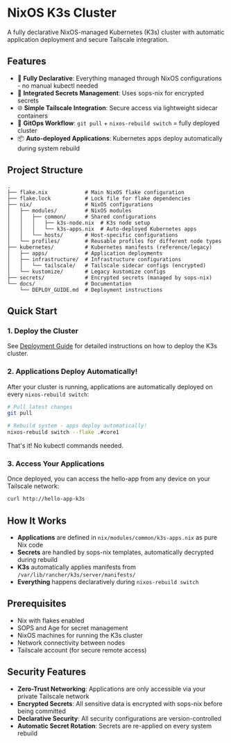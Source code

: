 # NixOS K3s Cluster

A fully declarative NixOS-managed Kubernetes (K3s) cluster with automatic application deployment and secure Tailscale integration.

## Features

- 🚀 **Fully Declarative**: Everything managed through NixOS configurations - no manual kubectl needed
- 🔐 **Integrated Secrets Management**: Uses sops-nix for encrypted secrets
- 🌐 **Simple Tailscale Integration**: Secure access via lightweight sidecar containers
- 🎯 **GitOps Workflow**: `git pull` + `nixos-rebuild switch` = fully deployed cluster
- 📦 **Auto-deployed Applications**: Kubernetes apps deploy automatically during system rebuild

## Project Structure

```
.
├── flake.nix            # Main NixOS flake configuration
├── flake.lock           # Lock file for flake dependencies
├── nix/                 # NixOS configurations
│   ├── modules/         # NixOS modules
│   │   ├── common/      # Shared configurations
│   │   │   ├── k3s-node.nix  # K3s node setup
│   │   │   └── k3s-apps.nix  # Auto-deployed Kubernetes apps
│   │   └── hosts/       # Host-specific configurations
│   └── profiles/        # Reusable profiles for different node types
├── kubernetes/          # Kubernetes manifests (reference/legacy)
│   ├── apps/            # Application deployments
│   ├── infrastructure/  # Infrastructure configurations
│   │   └── tailscale/   # Tailscale sidecar configs (encrypted)
│   └── kustomize/       # Legacy kustomize configs
├── secrets/             # Encrypted secrets (managed by sops-nix)
└── docs/                # Documentation
    └── DEPLOY_GUIDE.md  # Deployment instructions
```

## Quick Start

### 1. Deploy the Cluster
See [Deployment Guide](docs/DEPLOY_GUIDE.md) for detailed instructions on how to deploy the K3s cluster.

### 2. Applications Deploy Automatically! 
After your cluster is running, applications are automatically deployed on every `nixos-rebuild switch`:

```bash
# Pull latest changes
git pull

# Rebuild system - apps deploy automatically!
nixos-rebuild switch --flake .#core1
```

That's it! No kubectl commands needed.

### 3. Access Your Applications
Once deployed, you can access the hello-app from any device on your Tailscale network:
```bash
curl http://hello-app-k3s
```

## How It Works

- **Applications** are defined in `nix/modules/common/k3s-apps.nix` as pure Nix code
- **Secrets** are handled by sops-nix templates, automatically decrypted during rebuild
- **K3s** automatically applies manifests from `/var/lib/rancher/k3s/server/manifests/`
- **Everything** happens declaratively during `nixos-rebuild switch`

## Prerequisites

- Nix with flakes enabled
- SOPS and Age for secret management
- NixOS machines for running the K3s cluster
- Network connectivity between nodes
- Tailscale account (for secure remote access)

## Security Features

- **Zero-Trust Networking**: Applications are only accessible via your private Tailscale network
- **Encrypted Secrets**: All sensitive data is encrypted with sops-nix before being committed
- **Declarative Security**: All security configurations are version-controlled
- **Automatic Secret Rotation**: Secrets are re-applied on every system rebuild 